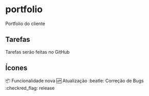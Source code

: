 # portfolio
Portfolio do cliente

## Tarefas

Tarefas serão feitas no GitHub

## Ícones

:package: Funcionalidade nova
:up: Atualização
:beatle: Correção de Bugs
:checkred_flag: release
